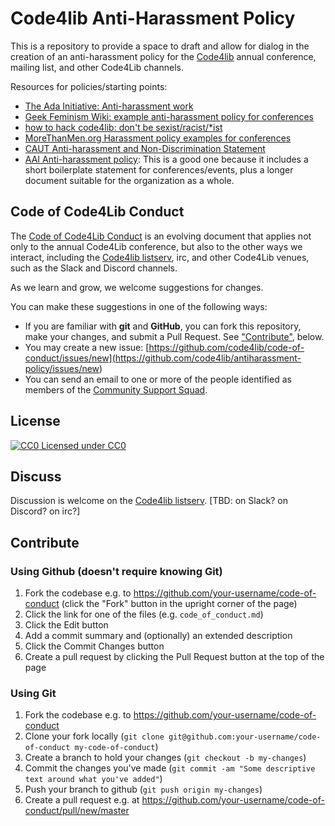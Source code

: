 Code4lib Anti-Harassment Policy
===============================

This is a repository to provide a space to draft and allow for dialog in the creation of an anti-harassment policy for the [Code4lib](http://code4lib.org/) annual conference, mailing list, and other Code4Lib channels.

Resources for policies/starting points:

* [The Ada Initiative: Anti-harassment work](http://adainitiative.org/what-we-do/conference-policies/)
* [Geek Feminism Wiki: example anti-harassment policy for conferences](http://geekfeminism.wikia.com/wiki/Conference_anti-harassment/Policy)
* [how to hack code4lib: don't be sexist/racist/*ist](http://wiki.code4lib.org/index.php/How_to_hack_code4lib#Don.27t_be_sexist.2Fracist.2F.2Aist)
* [MoreThanMen.org Harassment policy examples for conferences ](http://www.morethanmen.org/harassment-policies/)
* [CAUT Anti-harassment and Non-Discrimination Statement](http://www.caut.ca/about-us/caut-policy/lists/administrative-procedures-and-guidelines/caut-anti-harassment-statement)
* [AAI Anti-harassment policy](http://www.atheistalliance.org/activities/23-conventions/507-anti-harassment-policy): This is a good one because it includes a short boilerplate statement for conferences/events, plus a longer document suitable for the organization as a whole. 

## Code of Code4Lib Conduct

The [Code of Code4Lib Conduct](code_of_conduct.md) is an evolving document that applies not only to the annual Code4Lib conference, but also to the other ways we interact, including the [Code4lib listserv](https://lists.clir.org/cgi-bin/wa?A0=CODE4LIB), irc, and other Code4Lib venues, such as the Slack and Discord channels. 

As we learn and grow, we welcome suggestions for changes.


You can make these suggestions in one of the following ways:

* If you are familiar with **git** and **GitHub**, you can fork this repository, make your changes, and submit a Pull Request.  See <a href="#contribute">"Contribute"</a>, below.
* You may create a new issue: [https://github.com/code4lib/code-of-conduct/issues/new](<https://github.com/code4lib/antiharassment-policy/issues/new>)
* You can send an email to one or more of the people identified as members of the [Community Support Squad](css_volunteers.md).


## License

[![CC0](http://i.creativecommons.org/p/zero/1.0/80x15.png) Licensed under CC0](http://creativecommons.org/publicdomain/zero/1.0/)

## Discuss

Discussion is welcome on the [Code4lib listserv](https://lists.clir.org/cgi-bin/wa?A0=CODE4LIB). [TBD: on Slack? on Discord? on irc?]

## Contribute

### Using Github (doesn't require knowing Git)

1. Fork the codebase e.g. to https://github.com/your-username/code-of-conduct (click the "Fork" button in the upright corner of the page)
1. Click the link for one of the files (e.g. `code_of_conduct.md`)
1. Click the Edit button
1. Add a commit summary and (optionally) an extended description
1. Click the Commit Changes button
1. Create a pull request by clicking the Pull Request button at the top of the page

### Using Git

1. Fork the codebase e.g. to https://github.com/your-username/code-of-conduct
1. Clone your fork locally (`git clone
git@github.com:your-username/code-of-conduct my-code-of-conduct`)
1. Create a branch to hold your changes (`git checkout -b my-changes`)
1. Commit the changes you've made (`git commit -am "Some descriptive text around
what you've added"`)
1. Push your branch to github (`git push origin my-changes`)
1. Create a pull request e.g. at https://github.com/your-username/code-of-conduct/pull/new/master
